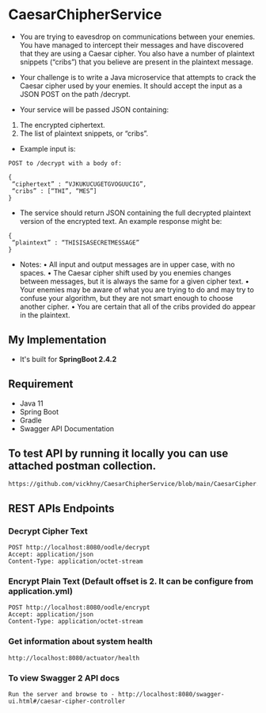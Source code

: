 # CaesarChipherService

* You are trying to eavesdrop on communications between your enemies. You have managed
to intercept their messages and have discovered that they are using a Caesar cipher. You
also have a number of plaintext snippets (“cribs”) that you believe are present in the
plaintext message.

* Your challenge is to write a Java microservice that attempts to crack the Caesar cipher used
by your enemies. It should accept the input as a JSON POST on the path /decrypt.

* Your service will be passed JSON containing:
 1. The encrypted ciphertext.
 2. The list of plaintext snippets, or “cribs”.

* Example input is:
```
POST to /decrypt with a body of:

{
 “ciphertext” : “VJKUKUCUGETGVOGUUCIG”,
 “cribs” : [“THI”, “MES”]
}
```
* The service should return JSON containing the full decrypted plaintext version of the
encrypted text.
An example response might be:
```
{
 “plaintext” : “THISISASECRETMESSAGE”
}
```
* Notes:
• All input and output messages are in upper case, with no spaces.
• The Caesar cipher shift used by you enemies changes between messages, but it is
always the same for a given cipher text.
• Your enemies may be aware of what you are trying to do and may try to confuse
your algorithm, but they are not smart enough to choose another cipher.
• You are certain that all of the cribs provided do appear in the plaintext.


## My Implementation

* It's built for **SpringBoot 2.4.2**

## Requirement
* Java 11
* Spring Boot
* Gradle
* Swagger API Documentation


## To test API by running it locally you can use attached postman collection.
```
https://github.com/vickhny/CaesarChipherService/blob/main/CaesarCipher.postman_collection.json
```


## REST APIs Endpoints
### Decrypt Cipher Text
```
POST http://localhost:8080/oodle/decrypt
Accept: application/json
Content-Type: application/octet-stream
```


### Encrypt Plain Text (Default offset is 2. It can be configure from application.yml)
```
POST http://localhost:8080/oodle/encrypt
Accept: application/json
Content-Type: application/octet-stream
```



### Get information about system health
```
http://localhost:8080/actuator/health

```

### To view Swagger 2 API docs
```
Run the server and browse to - http://localhost:8080/swagger-ui.html#/caesar-cipher-controller
```

